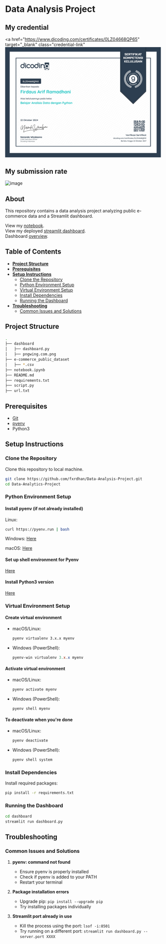 # Data Analysis Project
## My credential
<a href="https://www.dicoding.com/certificates/0LZ04668QP65" 
   target="_blank" 
   class="credential-link" 
    <img src="https://github.com/fxrdhan/Data-Analysis-Project/blob/main/myCredential.jpg" 
         alt="Dicoding Credential" 
         class="credential-image">
</a>
## My submission rate
![image](https://dicoding-web-img.sgp1.cdn.digitaloceanspaces.com/original/submission-rating-badge/rating-default-5.png)

## About
This repository contains a data analysis project analyzing public e-commerce data and a Streamlit dashboard.

View my [notebook](https://github.com/fxrdhan/Data-Analysis-Project/blob/main/notebook.ipynb).\
View my deployed [streamlit dashboard](https://dashboardpy-dap-dicoding.streamlit.app).\
Dashboard [overview](https://streamable.com/qlvjw3).

## Table of Contents

- **[Project Structure](#project-structure)**
- **[Prerequisites](#prerequisites)**
- **[Setup Instructions](#setup-instructions)**
  - [Clone the Repository](#clone-the-repository)
  - [Python Environment Setup](#python-environment-setup)
  - [Virtual Environment Setup](#virtual-environment-setup)
  - [Install Dependencies](#install-dependencies)
  - [Running the Dashboard](#running-the-dashboard)
- **[Troubleshooting](#troubleshooting)**
  - [Common Issues and Solutions](#common-issues-and-solutions)

## Project Structure

```bash
.
├── dashboard
│   ├── dashboard.py
│   ├── pngwing.com.png
├── e-commerce_public_dataset
│   ├── *.csv
├── notebook.ipynb
├── README.md
├── requirements.txt
├── script.py
├── url.txt
```

## Prerequisites

- [Git](https://git-scm.com/downloads)
- [pyenv](https://github.com/pyenv/pyenv)
- Python3

## Setup Instructions

### Clone the Repository

Clone this repository to local machine.

```bash
git clone https://github.com/fxrdhan/Data-Analysis-Project.git
cd Data-Analytics-Project
```

### Python Environment Setup

#### Install pyenv (if not already installed)

Linux:

```bash
curl https://pyenv.run | bash
```

Windows: [Here](https://github.com/pyenv-win/pyenv-win)

macOS: [Here](https://github.com/pyenv/pyenv?tab=readme-ov-file#homebrew-in-macos)

#### Set up shell environment for Pyenv

[Here](https://github.com/pyenv/pyenv?tab=readme-ov-file#set-up-your-shell-environment-for-pyenv)

#### Install Python3 version

[Here](https://github.com/pyenv/pyenv?tab=readme-ov-file#install-additional-python-versions)

### Virtual Environment Setup

#### Create virtual environment

- macOS/Linux:

   ```bash
   pyenv virtualenv 3.x.x myenv
   ```

- Windows (PowerShell):

   ```powershell
   pyenv-win virtualenv 3.x.x myenv
   ```

#### Activate virtual environment

- macOS/Linux:

  ```bash
  pyenv activate myenv
  ```

- Windows (PowerShell):
  
  ```powershell
  pyenv shell myenv
  ```

#### To deactivate when you're done

- macOS/Linux:
  
  ```bash
  pyenv deactivate
  ```

- Windows (PowerShell):

  ```powershell
  pyenv shell system
  ```

### Install Dependencies

Install required packages:

```bash
pip install -r requirements.txt
```

### Running the Dashboard

```bash
cd dashboard
streamlit run dashboard.py
```

## Troubleshooting

### Common Issues and Solutions

1. **pyenv: command not found**

   - Ensure pyenv is properly installed
   - Check if pyenv is added to your PATH
   - Restart your terminal
2. **Package installation errors**

   - Upgrade pip: `pip install --upgrade pip`
   - Try installing packages individually
3. **Streamlit port already in use**

   - Kill the process using the port: `lsof -i:8501`
   - Try running on a different port: `streamlit run dashboard.py --server.port XXXX`
